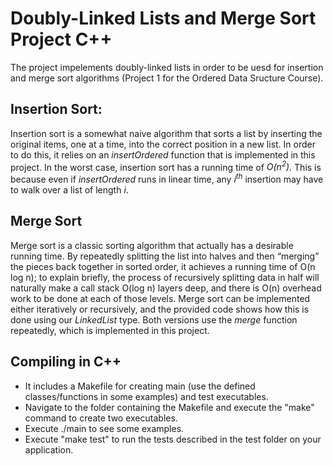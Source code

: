# Doubly-Linked Lists and Merge Sort Project C++

The project impelements doubly-linked lists in order to be uesd for insertion and merge sort algorithms (Project 1 for the Ordered Data Sructure Course).


## Insertion Sort:
Insertion sort is a somewhat naive algorithm that sorts a list by inserting the original items, one at a time, into the correct position in a new list. In order to do this, it relies on an *insertOrdered* function that is implemented in this project. In the worst case, insertion sort has a running time of *O(n<sup>2</sup>)*. This is because even if *insertOrdered* runs in linear time, any *i<sup>th</sup>* insertion may have to walk over a list of length *i*.

## Merge Sort
Merge sort is a classic sorting algorithm that actually has a desirable running time. By repeatedly splitting the list into halves and then “merging” the pieces back together in sorted order, it achieves a running time of O(n log n); to explain briefly, the process of recursively splitting data in half will naturally make a call stack O(log n) layers deep, and there is O(n) overhead work to be done at each of those levels. Merge sort can be implemented either iteratively or recursively, and the provided code shows how this is done using our
*LinkedList* type. Both versions use the *merge* function repeatedly, which is implemented in this project.


## Compiling in C++
- It includes a Makefile for creating main (use the defined classes/functions in some examples) and test executables.
- Navigate to the folder containing the Makefile and execute the "make" command to create two executables.
- Execute ./main to see some examples.
- Execute "make test" to run the tests described in the test folder on your application.